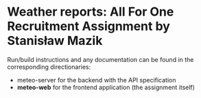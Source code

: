 # Weather reports: All For One Recruitment Assignment by Stanisław Mazik

Run/build instructions and any documentation can be found in the corresponding directionaries:

- meteo-server for the backend with the API specification
- <b>meteo-web</b> for the frontend application (the assignment itself)